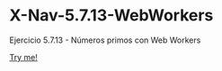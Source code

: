# X-Nav-5.7.13-WebWorkers
Ejercicio 5.7.13 - Números primos con Web Workers

[Try me!](https://merinhunter.github.io/X-Nav-5.7.13-WebWorkers/webworkers.html)
